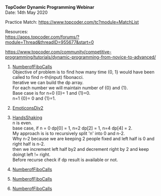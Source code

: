 **TopCoder Dynamic Programming Webinar**  
Date: 14th May 2020

Practice Match:
https://www.topcoder.com/tc?module=MatchList  

Resources:  
https://apps.topcoder.com/forums/?module=Thread&threadID=955677&start=0  

https://www.topcoder.com/community/competitive-programming/tutorials/dynamic-programming-from-novice-to-advanced/  

1. [NumberofFiboCalls](https://community.topcoder.com/stat?c=problem_statement&pm=2292&rd=10709)  
Objective of problem is to find how many time {0, 1} would have been called to find n-th(input) fibonacci.  
Iterative we can build the dp array.  
For each number we will maintain number of {0} and {1}.  
Base case is for n=0 {0}= 1 and {1}=0.  
n=1 {0}= 0 and {1}=1.  

2. [EmoticonsDiv2](https://community.topcoder.com/stat?c=problem_statement&pm=13041&rd=15845)  

3. [HandsShaking](https://community.topcoder.com/stat?c=problem_statement&pm=7868&rd=10777)  
n is even.  
base case, if n = 0 dp[0] = 1, n=2 dp[2] = 1, n=4 dp[4] = 2.  
My approach is is to recursively split 'n' into 0 and n-2.  
Why n-2 because we are keeping 2 people fixed and left half is 0 and right half is n-2.  
then we increment left half by2 and decrement right by 2 and keep doingt left != right.  
Before recurse check if dp result is available or not.  


4. [NumberofFiboCalls](https://community.topcoder.com/stat?c=problem_statement&pm=2292&rd=10709)  
5. [NumberofFiboCalls](https://community.topcoder.com/stat?c=problem_statement&pm=2292&rd=10709)  
6. [NumberofFiboCalls](https://community.topcoder.com/stat?c=problem_statement&pm=2292&rd=10709)  


